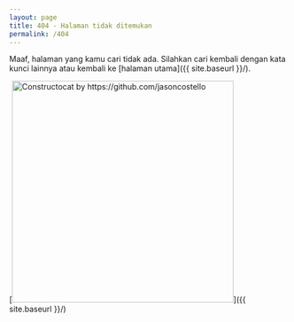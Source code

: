 ```yaml
---
layout: page
title: 404 - Halaman tidak ditemukan
permalink: /404
---
```


Maaf, halaman yang kamu cari tidak ada. Silahkan cari kembali dengan kata kunci lainnya atau kembali ke [halaman utama]({{ site.baseurl }}/).

[<img src="{{ site.baseurl }}/images/404.webp" alt="Constructocat by https://github.com/jasoncostello" style="width: 400px;"/>]({{ site.baseurl }}/)
